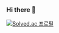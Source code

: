 ### Hi there 👋

[![Solved.ac
프로필](http://mazassumnida.wtf/api/v2/generate_badge?boj={yyytir777})](https://solved.ac/{handler})
<!--
**yyytir777/yyytir777** is a ✨ _special_ ✨ repository because its `README.md` (this file) appears on your GitHub profile.

Here are some ideas to get you started:

- 🔭 I’m currently working on ...
- 🌱 I’m currently learning ...
- 👯 I’m looking to collaborate on ...
- 🤔 I’m looking for help with ...
- 💬 Ask me about ...
- 📫 How to reach me: ...
- 😄 Pronouns: ...
- ⚡ Fun fact: ...
-->

